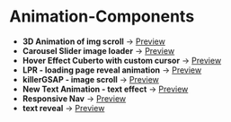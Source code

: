 # Animation-Components

- **3D Animation of img scroll** → [Preview](https://3-d-animation-beta.vercel.app/)
- **Carousel Slider image loader** → [Preview](https://carousel-slider-seven.vercel.app/)
- **Hover Effect Cuberto with custom cursor** → [Preview]([path/to/image-or-video](https://hovereffect-ivory.vercel.app/))
- **LPR - loading page reveal animation** → [Preview](https://lpr-rose.vercel.app/)
- **killerGSAP - image scroll** → [Preview](https://killer-gsap.vercel.app/)
- **New Text Animation - text effect** → [Preview](https://newtextanimation.vercel.app/)
- **Responsive Nav** → [Preview](https://responsive-nav-nine.vercel.app/)
- **text reveal** → [Preview](https://txtanimation.vercel.app/)
